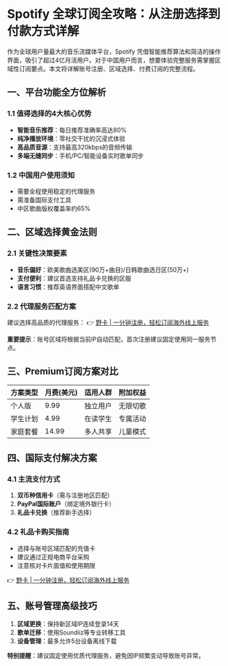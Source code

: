 # Spotify 全球订阅全攻略：从注册选择到付款方式详解

作为全球用户量最大的音乐流媒体平台，Spotify 凭借智能推荐算法和简洁的操作界面，吸引了超过4亿月活用户。对于中国用户而言，想要体验完整服务需掌握区域性订阅要点。本文将详解账号注册、区域选择、付费订阅的完整流程。



## 一、平台功能全方位解析
### 1.1 值得选择的4大核心优势
- **智能音乐推荐**：每日推荐准确率高达80%
- **纯净播放环境**：零社交干扰的沉浸式体验
- **高品质音源**：支持最高320kbps的音频传输
- **多端无缝同步**：手机/PC/智能设备实时歌单同步

### 1.2 中国用户使用须知
- 需要全程使用稳定的代理服务
- 需准备国际支付工具
- 中区歌曲版权覆盖率约65%

## 二、区域选择黄金法则
### 2.1 关键性决策要素
- **音乐偏好**：欧美歌曲选美区(90万+曲目)/日韩歌曲选日区(50万+)
- **支付便利**：建议首选支持礼品卡兑换的区服
- **语言习惯**：推荐英语界面搭配中文歌单

### 2.2 代理服务匹配方案
建议选择高品质的代理服务：
👉 [野卡 | 一分钟注册，轻松订阅海外线上服务](https://bbtdd.com/yeka)

**重要提示**：账号区域将根据当前IP自动匹配，首次注册建议固定使用同一服务节点。

## 三、Premium订阅方案对比
| 方案类型 | 月费(美元) | 适用人群 | 附加权益 |
|---------|------------|---------|---------|
| 个人版   | 9.99       | 独立用户 | 无限切歌 |
| 学生计划 | 4.99       | 在读学生 | 专属活动 |
| 家庭套餐 | 14.99      | 多人共享 | 儿童模式 |



## 四、国际支付解决方案
### 4.1 主流支付方式
1. **双币种信用卡**（需与注册地区匹配）
2. **PayPal国际账户**（绑定境外银行卡）
3. **礼品卡兑换**（推荐新手选择）

### 4.2 礼品卡购买指南
- 选择与账号区域匹配的充值卡
- 建议通过正规电商平台采购
- 注意核对卡片面值和使用期限

👉 [野卡 | 一分钟注册，轻松订阅海外线上服务](https://bbtdd.com/yeka)

## 五、账号管理高级技巧
1. **区域更换**：保持新区域IP连续登录14天
2. **歌单迁移**：使用Soundiiz等专业转移工具
3. **设备管理**：最多允许5台设备离线下载

**特别提醒**：建议固定使用优质代理服务，避免因IP频繁变动导致账号异常。